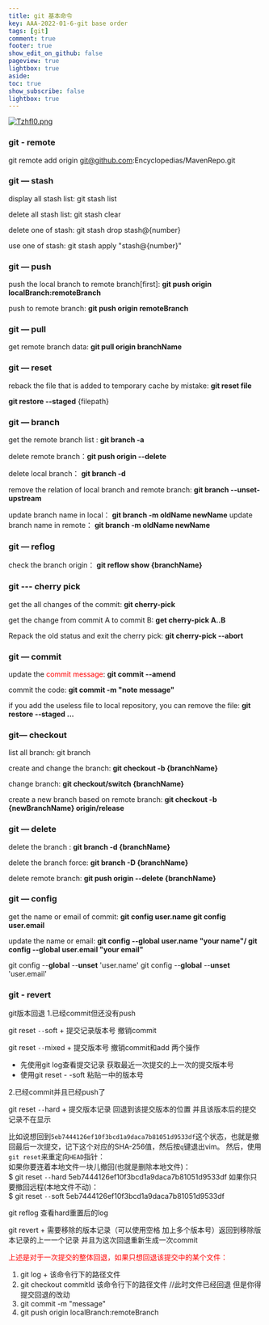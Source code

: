 ```yaml
---
title: git 基本命令
key: AAA-2022-01-6-git base order
tags: [git]
comment: true
footer: true
show_edit_on_github: false
pageview: true
lightbox: true
aside:
toc: true
show_subscribe: false
lightbox: true
---
```




[![TzhfI0.png](https://s4.ax1x.com/2022/01/06/TzhfI0.png)](https://imgtu.com/i/TzhfI0)

### git - remote
git remote add origin git@github.com:Encyclopedias/MavenRepo.git

### git — stash

display all stash list:  git stash list

delete all stash list: git stash clear

delete one of stash: git stash drop stash@{number}

use one of stash: git stash apply "stash@{number}"

### git — push

push the local branch to remote branch[first]: **git push origin localBranch:remoteBranch**

push to remote branch: **git push origin remoteBranch**

### git — pull

get remote branch data: **git pull origin branchName**

### git — reset

reback the file that is added to temporary cache by mistake: **git reset file**

**git restore --staged** {filepath}



### git — branch

get the remote branch list : **git branch -a**

delete remote branch：**git push origin --delete <branchName>**

delete local branch： **git branch -d <branch>**

remove the relation of local branch and remote branch: **git branch --unset-upstream**

update branch name in local： **git branch -m oldName newName**
update branch name in remote： **git branch -m oldName newName**


###  git — reflog

check the branch origin： **git reflow show {branchName}**

### git --- cherry pick

get the all changes of the commit: **git cherry-pick <Hash A> <Hash B>**

get the change from commit A to commit B: **get cherry-pick A..B**

Repack the old status and exit the cherry pick: **git cherry-pick --abort**



### git — commit

update the <font color=red>commit message</font>: **git commit --amend**

commit the code: **git commit -m "note message"**

if you add the useless file to local repository, you can remove the file: **git restore --staged <file>...**



### git— checkout

list all branch: git branch

create and change the branch: **git checkout -b {branchName}**

change branch: **git checkout/switch {branchName}**

create a new branch based on remote branch: **git checkout -b {newBranchName} origin/release**



### git — delete

delete the branch :   **git branch -d {branchName}**

delete the branch force:   **git branch -D {branchName}**

delete remote branch: **git push origin --delete {branchName}**

### git — config

get the name or email of commit:  **git config user.name  git config user.email**

update the name or email: **git config --global user.name "your name"/ git config --global user.email "your email"**

git config --**global** --**unset** 'user.name' git config --**global** --**unset** 'user.email'

### git - revert

git版本回退
1.已经commit但还没有push

git reset `--`soft + 提交记录版本号 撤销commit

git reset `--`mixed + 提交版本号 撤销commit和add 两个操作

 + 先使用git log查看提交记录 获取最近一次提交的上一次的提交版本号
 + 使用git reset - -soft 粘贴一中的版本号

2.已经commit并且已经push了

git reset `--`hard + 提交版本记录 回退到该提交版本的位置 并且该版本后的提交记录不在显示

比如说想回到`5eb7444126ef10f3bcd1a9daca7b81051d9533df`这个状态，也就是撤回最后一次提交，记下这个对应的SHA-256值，然后按`q`键退出vim。
然后，使用`git reset`来重定向`HEAD`指针：<br/>
如果你要连着本地文件一块儿撤回(也就是删除本地文件)：<br/>
$ git reset `--`hard 5eb7444126ef10f3bcd1a9daca7b81051d9533df
如果你只要撤回远程(本地文件不动)：<br/>
$ git reset `--`soft 5eb7444126ef10f3bcd1a9daca7b81051d9533df

git reflog 查看hard重置后的log

git revert + 需要移除的版本记录（可以使用空格 加上多个版本号）返回到移除版本记录的上一一个记录 并且为这次回退重新生成一次commit

<font color = red>上述是对于一次提交的整体回退，如果只想回退该提交中的某个文件：</font>
1. git log + 该命令行下的路径文件
2. git checkout commitId 该命令行下的路径文件 //此时文件已经回退 但是你得提交回退的改动
3. git commit -m "message"
4. git push origin localBranch:remoteBranch
